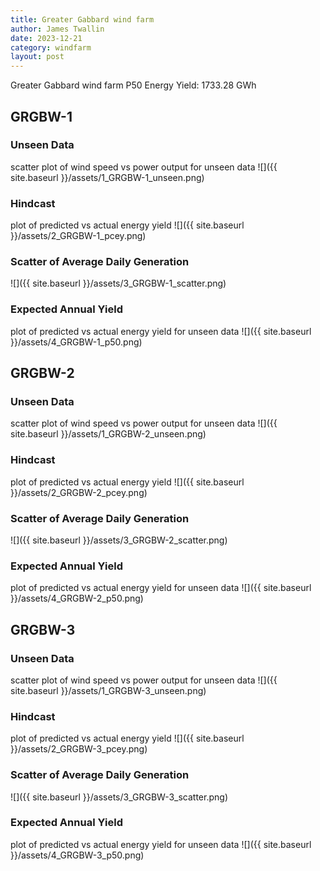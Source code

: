 ```yaml
---
title: Greater Gabbard wind farm
author: James Twallin
date: 2023-12-21
category: windfarm
layout: post
---
```

Greater Gabbard wind farm P50 Energy Yield: 1733.28 GWh

GRGBW-1
-------------
### Unseen Data 
scatter plot of wind speed vs power output for unseen data
![]({{ site.baseurl }}/assets/1_GRGBW-1_unseen.png)
### Hindcast 
plot of predicted vs actual energy yield
![]({{ site.baseurl }}/assets/2_GRGBW-1_pcey.png)
### Scatter of Average Daily Generation 

![]({{ site.baseurl }}/assets/3_GRGBW-1_scatter.png)
### Expected Annual Yield 
plot of predicted vs actual energy yield for unseen data
![]({{ site.baseurl }}/assets/4_GRGBW-1_p50.png)

GRGBW-2
-------------
### Unseen Data 
scatter plot of wind speed vs power output for unseen data
![]({{ site.baseurl }}/assets/1_GRGBW-2_unseen.png)
### Hindcast 
plot of predicted vs actual energy yield
![]({{ site.baseurl }}/assets/2_GRGBW-2_pcey.png)
### Scatter of Average Daily Generation 

![]({{ site.baseurl }}/assets/3_GRGBW-2_scatter.png)
### Expected Annual Yield 
plot of predicted vs actual energy yield for unseen data
![]({{ site.baseurl }}/assets/4_GRGBW-2_p50.png)

GRGBW-3
-------------
### Unseen Data 
scatter plot of wind speed vs power output for unseen data
![]({{ site.baseurl }}/assets/1_GRGBW-3_unseen.png)
### Hindcast 
plot of predicted vs actual energy yield
![]({{ site.baseurl }}/assets/2_GRGBW-3_pcey.png)
### Scatter of Average Daily Generation 

![]({{ site.baseurl }}/assets/3_GRGBW-3_scatter.png)
### Expected Annual Yield 
plot of predicted vs actual energy yield for unseen data
![]({{ site.baseurl }}/assets/4_GRGBW-3_p50.png)

